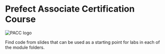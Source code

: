 # Prefect Associate Certification Course

![PACC logo](./images/word.png)

Find code from slides that can be used as a starting point for labs in each of the module folders.
